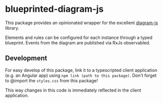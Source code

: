 # blueprinted-diagram-js

This package provides an opinionated wrapper for the excellent [diagram-js](https://github.com/bpmn-io/diagram-js) library.

Elements and rules can be configured for each instance through a typed blueprint. Events from the diagram are published via RxJs observabled.

## Development

For easy develop of this package, link it to a typescripted client application (e.g. an Angular app) using `npm link (path to this package)`. Don't forget to @import the `styles.css` from this package!

This way changes in this code is immediately reflected in the client application.